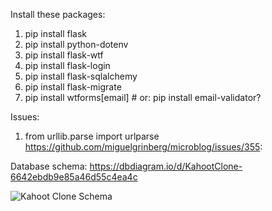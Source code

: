 Install these packages:

1. pip install flask
2. pip install python-dotenv
3. pip install flask-wtf
4. pip install flask-login
5. pip install flask-sqlalchemy
6. pip install flask-migrate
7. pip install wtforms[email] # or: pip install email-validator?


Issues:
1. from urllib.parse import urlparse
https://github.com/miguelgrinberg/microblog/issues/355:

Database schema:
https://dbdiagram.io/d/KahootClone-6642ebdb9e85a46d55c4ea4c

![Kahoot Clone Schema](https://github.com/tcm03/kahootserver/blob/main/KahootClone.png?raw=true)
